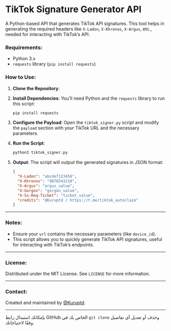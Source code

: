 # TikTok Signature Generator API

A Python-based API that generates TikTok API signatures. This tool helps in generating the required headers like `X-Ladon`, `X-Khronos`, `X-Argus`, etc., needed for interacting with TikTok’s API.

### Requirements:

* Python 3.x
* `requests` library (`pip install requests`)

### How to Use:

1. **Clone the Repository**:

2. **Install Dependencies**:
   You’ll need Python and the `requests` library to run this script:

   ```bash
   pip install requests
   ```

3. **Configure the Payload**:
   Open the `tiktok_signer.py` script and modify the `payload` section with your TikTok URL and the necessary parameters.

4. **Run the Script**:

   ```bash
   python3 tiktok_signer.py
   ```

5. **Output**:
   The script will output the generated signatures in JSON format:

   ```json
   {
     "X-Ladon": "abcdef123456",
     "X-Khronos": "9876543210",
     "X-Argus": "argus_value",
     "X-Gorgon": "gorgon_value",
     "X-Ss-Req-Ticket": "ticket_value",
     "credits": "@Kuruptd / https://t.me/tiktok_autoclaim"
   }
   ```
---

### Notes:

* Ensure your `url` contains the necessary parameters (like `device_id`).
* This script allows you to quickly generate TikTok API signatures, useful for interacting with TikTok’s endpoints.

---

### License:

Distributed under the MIT License. See `LICENSE` for more information.

---

### Contact:

Created and maintained by [@Kuruptd](https://t.me/tiktok_autoclaim).

---

بإمكانك استبدال رابط GitHub الخاص بك في `git clone` وحذف أو تعديل أي تفاصيل وفقًا لاحتياجاتك.
